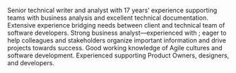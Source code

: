 Senior technical writer and analyst with 17 years’ experience supporting teams with business analysis and excellent technical documentation. Extensive experience bridging needs between client and technical team of software developers.
Strong business analyst—experienced with ; eager to help colleagues and stakeholders organize important information and drive projects towards success. 
Good working knowledge of Agile cultures and software development. Experienced supporting Product Owners, designers, and developers.


<!---
jasongannon/jasongannon is a ✨ special ✨ repository because its `README.md` (this file) appears on your GitHub profile.
You can click the Preview link to take a look at your changes.
--->
